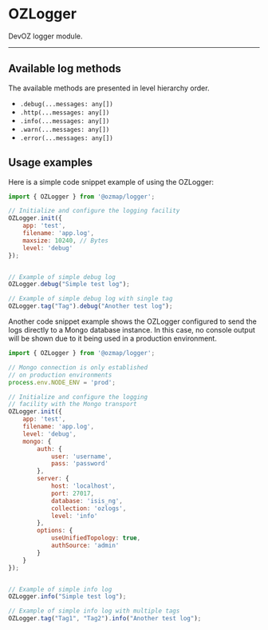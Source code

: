 # OZLogger
DevOZ logger module.

----

## Available log methods
The available methods are presented in level hierarchy order.

 - `.debug(...messages: any[])`
 - `.http(...messages: any[])`
 - `.info(...messages: any[])`
 - `.warn(...messages: any[])`
 - `.error(...messages: any[])`

## Usage examples
Here is a simple code snippet example of using the OZLogger:

```javascript
import { OZLogger } from '@ozmap/logger';

// Initialize and configure the logging facility
OZLogger.init({
	app: 'test',
	filename: 'app.log',
	maxsize: 10240, // Bytes
	level: 'debug'
});


// Example of simple debug log
OZLogger.debug("Simple test log");

// Example of simple debug log with single tag
OZLogger.tag("Tag").debug("Another test log");
```

Another code snippet example shows the OZLogger configured
to send the logs directly to a Mongo database instance. In
this case, no console output will be shown due to it being
used in a production environment.

```javascript
import { OZLogger } from '@ozmap/logger';

// Mongo connection is only established
// on production environments
process.env.NODE_ENV = 'prod';

// Initialize and configure the logging
// facility with the Mongo transport
OZLogger.init({
	app: 'test',
	filename: 'app.log',
	level: 'debug',
	mongo: {
		auth: {
			user: 'username',
			pass: 'password'
		},
		server: {
			host: 'localhost',
			port: 27017,
			database: 'isis_ng',
			collection: 'ozlogs',
			level: 'info'
		},
		options: {
			useUnifiedTopology: true,
			authSource: 'admin'
		}
	}
});


// Example of simple info log
OZLogger.info("Simple test log");

// Example of simple info log with multiple tags
OZLogger.tag("Tag1", "Tag2").info("Another test log");
```
